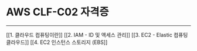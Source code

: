 # AWS CLF-C02 자격증
---
[[1. 클라우드 컴퓨팅이란]]
[[2. IAM - ID 및 액세스 관리]]
[[3. EC2 - Elastic 컴퓨팅 클라우드]]
[[4. EC2 인스턴스 스토리지 (EBS]]
